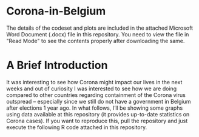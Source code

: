 # Corona-in-Belgium
The details of the codeset and plots are included in the attached Microsoft Word Document (.docx) file in this repository. 
You need to view the file in "Read Mode" to see the contents properly after downloading the same.


A Brief Introduction
======================

It was interesting to see how Corona might impact our lives in the next weeks and out of curiosity I was interested to see how we are doing compared to other countries regarding containment of the Corona virus outspread – especially since we still do not have a government in Belgium after elections 1 year ago. In what follows, I’ll be showing some graphs using data available at this repository (it provides up-to-date statistics on Corona cases). If you want to reproduce this, pull the repository and just execute the following R code attached in this repository.
